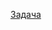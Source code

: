 [Задача](https://www.hackerearth.com/practice/algorithms/graphs/maximum-flow/practice-problems/algorithm/find-the-flow)